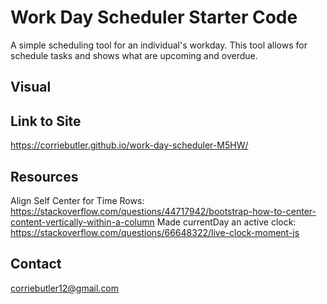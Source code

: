 # Work Day Scheduler Starter Code

A simple scheduling tool for an individual's workday. This tool allows for schedule tasks and shows what are upcoming and overdue. 

## Visual




## Link to Site
https://corriebutler.github.io/work-day-scheduler-M5HW/


## Resources
Align Self Center for Time Rows: https://stackoverflow.com/questions/44717942/bootstrap-how-to-center-content-vertically-within-a-column
Made currentDay an active clock: https://stackoverflow.com/questions/66648322/live-clock-moment-js


## Contact
corriebutler12@gmail.com
